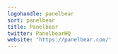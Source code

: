 ```yaml
---
logohandle: panelbear
sort: panelbear
title: Panelbear
twitter: PanelbearHQ
website: 'https://panelbear.com/'
---
```

